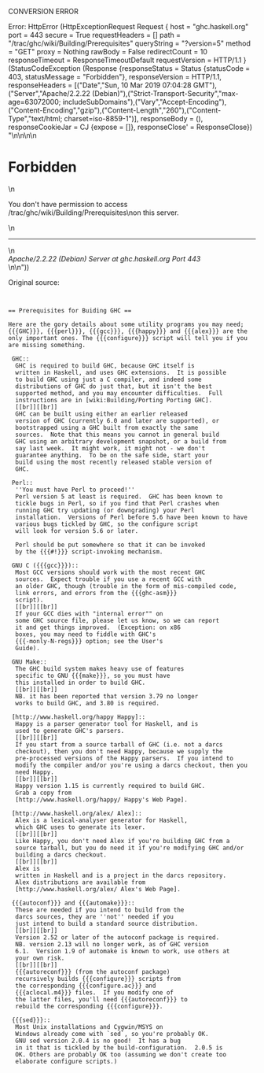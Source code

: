 CONVERSION ERROR

Error: HttpError (HttpExceptionRequest Request {
  host                 = "ghc.haskell.org"
  port                 = 443
  secure               = True
  requestHeaders       = []
  path                 = "/trac/ghc/wiki/Building/Prerequisites"
  queryString          = "?version=5"
  method               = "GET"
  proxy                = Nothing
  rawBody              = False
  redirectCount        = 10
  responseTimeout      = ResponseTimeoutDefault
  requestVersion       = HTTP/1.1
}
 (StatusCodeException (Response {responseStatus = Status {statusCode = 403, statusMessage = "Forbidden"}, responseVersion = HTTP/1.1, responseHeaders = [("Date","Sun, 10 Mar 2019 07:04:28 GMT"),("Server","Apache/2.2.22 (Debian)"),("Strict-Transport-Security","max-age=63072000; includeSubDomains"),("Vary","Accept-Encoding"),("Content-Encoding","gzip"),("Content-Length","260"),("Content-Type","text/html; charset=iso-8859-1")], responseBody = (), responseCookieJar = CJ {expose = []}, responseClose' = ResponseClose}) "<!DOCTYPE HTML PUBLIC \"-//IETF//DTD HTML 2.0//EN\">\n<html><head>\n<title>403 Forbidden</title>\n</head><body>\n<h1>Forbidden</h1>\n<p>You don't have permission to access /trac/ghc/wiki/Building/Prerequisites\non this server.</p>\n<hr>\n<address>Apache/2.2.22 (Debian) Server at ghc.haskell.org Port 443</address>\n</body></html>\n"))

Original source:

```trac


== Prerequisites for Buiding GHC ==

Here are the gory details about some utility programs you may need;
{{{GHC}}}, {{{perl}}}, {{{gcc}}}, {{{happy}}} and {{{alex}}} are the
only important ones. The {{{configure}}} script will tell you if you
are missing something.

 GHC::
  GHC is required to build GHC, because GHC itself is
  written in Haskell, and uses GHC extensions.  It is possible
  to build GHC using just a C compiler, and indeed some
  distributions of GHC do just that, but it isn't the best
  supported method, and you may encounter difficulties.  Full
  instructions are in [wiki:Building/Porting Porting GHC].
  [[br]][[br]]  
  GHC can be built using either an earlier released
  version of GHC (currently 6.0 and later are supported), or
  bootstrapped using a GHC built from exactly the same
  sources.  Note that this means you cannot in general build
  GHC using an arbitrary development snapshot, or a build from
  say last week.  It might work, it might not - we don't
  guarantee anything.  To be on the safe side, start your
  build using the most recently released stable version of
  GHC.

 Perl::
  ''You must have Perl to proceed!''
  Perl version 5 at least is required.  GHC has been known to
  tickle bugs in Perl, so if you find that Perl crashes when
  running GHC try updating (or downgrading) your Perl
  installation.  Versions of Perl before 5.6 have been known to have
  various bugs tickled by GHC, so the configure script
  will look for version 5.6 or later.
  
  Perl should be put somewhere so that it can be invoked
  by the {{{#!}}} script-invoking mechanism.

 GNU C ({{{gcc}}})::
  Most GCC versions should work with the most recent GHC
  sources.  Expect trouble if you use a recent GCC with
  an older GHC, though (trouble in the form of mis-compiled code,
  link errors, and errors from the {{{ghc-asm}}}
  script).
  [[br]][[br]]
  If your GCC dies with "internal error"" on
  some GHC source file, please let us know, so we can report
  it and get things improved.  (Exception: on x86
  boxes, you may need to fiddle with GHC's
  {{{-monly-N-regs}}} option; see the User's
  Guide).

 GNU Make::
  The GHC build system makes heavy use of features
  specific to GNU {{{make}}}, so you must have
  this installed in order to build GHC.
  [[br]][[br]]
  NB. it has been reported that version 3.79 no longer
  works to build GHC, and 3.80 is required.

 [http://www.haskell.org/happy Happy]::
  Happy is a parser generator tool for Haskell, and is
  used to generate GHC's parsers.
  [[br]][[br]]
  If you start from a source tarball of GHC (i.e. not a darcs
  checkout), then you don't need Happy, because we supply the
  pre-processed versions of the Happy parsers.  If you intend to
  modify the compiler and/or you're using a darcs checkout, then you
  need Happy.
  [[br]][[br]]
  Happy version 1.15 is currently required to build GHC.
  Grab a copy from
  [http://www.haskell.org/happy/ Happy's Web Page].

 [http://www.haskell.org/alex/ Alex]::
  Alex is a lexical-analyser generator for Haskell,
  which GHC uses to generate its lexer.
  [[br]][[br]]
  Like Happy, you don't need Alex if you're building GHC from a
  source tarball, but you do need it if you're modifying GHC and/or
  building a darcs checkout.
  [[br]][[br]]
  Alex is
  written in Haskell and is a project in the darcs repository.
  Alex distributions are available from 
  [http://www.haskell.org/alex/ Alex's Web Page].

 {{{autoconf}}} and {{{automake}}}::
  These are needed if you intend to build from the
  darcs sources, they are ''not'' needed if you
  just intend to build a standard source distribution.
  [[br]][[br]]
  Version 2.52 or later of the autoconf package is required.
  NB. version 2.13 will no longer work, as of GHC version
  6.1.  Version 1.9 of automake is known to work, use others at
  your own risk.
  [[br]][[br]]
  {{{autoreconf}}} (from the autoconf package)
  recursively builds {{{configure}}} scripts from
  the corresponding {{{configure.ac}}} and
  {{{aclocal.m4}}} files.  If you modify one of
  the latter files, you'll need {{{autoreconf}}} to
  rebuild the corresponding {{{configure}}}.

 {{{sed}}}::
  Most Unix installations and Cygwin/MSYS on
  Windows already come with `sed`, so you're probably OK.
  GNU sed version 2.0.4 is no good!  It has a bug
  in it that is tickled by the build-configuration.  2.0.5 is
  OK. Others are probably OK too (assuming we don't create too
  elaborate configure scripts.)

```
